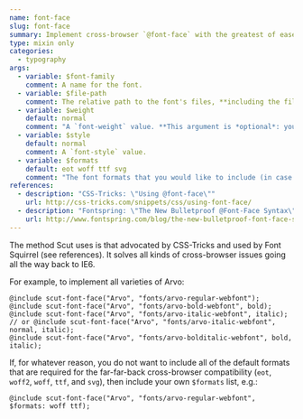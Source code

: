 ```yaml
---
name: font-face
slug: font-face
summary: Implement cross-browser `@font-face` with the greatest of ease.
type: mixin only
categories:
  - typography
args:
  - variable: $font-family
    comment: A name for the font.
  - variable: $file-path
    comment: The relative path to the font's files, **including the files' common path and name and excluding their extensions**.
  - variable: $weight
    default: normal
    comment: "A `font-weight` value. **This argument is *optional*: you can just leave it out for your italic non-bold fonts.** See the example below."
  - variable: $style
    default: normal
    comment: A `font-style` value.
  - variable: $formats
    default: eot woff ttf svg
    comment: "The font formats that you would like to include (in case you don't have them all, or you want to thin out your code for modern browsers, or whatever your private reasons)."
references:
  - description: "CSS-Tricks: \"Using @font-face\""
    url: http://css-tricks.com/snippets/css/using-font-face/
  - description: "Fontspring: \"The New Bulletproof @Font-Face Syntax\""
    url: http://www.fontspring.com/blog/the-new-bulletproof-font-face-syntax
---
```


The method Scut uses is that advocated by CSS-Tricks and used by Font Squirrel (see references). It solves all kinds of cross-browser issues going all the way back to IE6.

For example, to implement all varieties of Arvo:
<pre class="language-scss"><code>@include scut-font-face("Arvo", "fonts/arvo-regular-webfont");
@include scut-font-face("Arvo", "fonts/arvo-bold-webfont", bold);
@include scut-font-face("Arvo", "fonts/arvo-italic-webfont", italic);
// or @include scut-font-face("Arvo", "fonts/arvo-italic-webfont", normal, italic);
@include scut-font-face("Arvo", "fonts/arvo-bolditalic-webfont", bold, italic);</code></pre>

If, for whatever reason, you do not want to include all of the default formats that are required for the far-far-back cross-browser compatibility (`eot`, `woff2`, `woff`, `ttf`, and `svg`), then include your own `$formats` list, e.g.:
<pre class="language-scss"><code>@include scut-font-face("Arvo", "fonts/arvo-regular-webfont", $formats: woff ttf);</code></pre>

